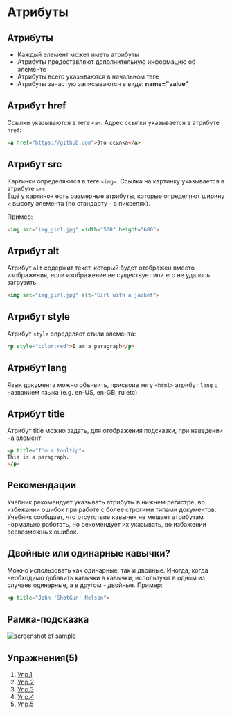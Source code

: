 # Атрибуты
## Атрибуты
* Каждый элемент может иметь атрибуты
* Атрибуты предоставляют дополнительную информацию об элементе
* Атрибуты всего указываются в начальном теге
* Атрибуты зачастую записываются в виде: **name="value"**

## Атрибут href
Ссылки указываются в теге `<a>`. Адрес ссылки указывается в атрибуте `href`:
```html
<a href="https://github.com">Это ссылка</a> 
```

## Атрибут src
Картинки определяются в теге `<img>`. Ссылка на картинку указывается в атрибуте `src`.<br>
Ещё у картинок есть размерные атрибуты, которые определяют ширину и высоту элемента (по стандарту - в пикселях).

Пример:
```html
<img src="img_girl.jpg" width="500" height="600"> 
```

## Атрибут alt
Атрибут `alt` содержит текст, который будет отображен вместо изображения, если изображение не существует или его не удалось загрузить.
```html
<img src="img_girl.jpg" alt="Girl with a jacket"> 
```

## Атрибут style
Атрибут `style` определяет стили элемента:
```html
<p style="color:red">I am a paragraph</p> 
```

## Атрибут lang
Язык документа можно объявить, присвоив тегу `<html>` атрибут `lang` с названием языка (e.g. en-US, en-GB, ru etc)

## Атрибут title
Атрибут title можно задать, для отображения подсказки, при наведении на элемент:
```html
<p title="I'm a tooltip">
This is a paragraph.
</p>
```

## Рекомендации
Учебник рекомендует указывать атрибуты в нижнем регистре, во избежании ошибок при работе с более строгими типами документов. <br>
Учебник сообщает, что отсутствие кавычек не мешает атрибутам нормально работать, но рекомендует их указывать, во избажении всевозможных ошибок.

## Двойные или одинарные кавычки?
Можно использовать как одинарные, так и двойные. Иногда, когда необходимо добавить кавычки в кавычки, используют в одном из случаев одинарные, а в другом - двойные.
Пример:
```html
<p title="John 'ShotGun' Nelson"> 
```

## Рамка-подсказка
![screenshot of sample](http://skrinshoter.ru/i/280418/6LVgXQtn.png)

## Упражнения(5)
1. [Упр.1](https://codepen.io/Learde/pen/gzgMOM)
2. [Упр.2](https://codepen.io/Learde/pen/JvEKjV)
3. [Упр.3](https://codepen.io/Learde/pen/MGJeYX)
4. [Упр.4](https://codepen.io/Learde/pen/yjgJNj)
5. [Упр.5](https://codepen.io/Learde/pen/NMdrGv)
